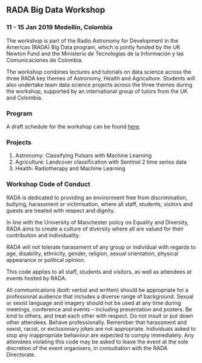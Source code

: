 ## RADA Big Data Workshop
### 11 - 15 Jan 2019 Medellín, Colombia 

The workshop is part of the Radio Astronomy for Development in the Americas (RADA) Big Data program, which is jointly funded by the UK Newton Fund and the Ministerio de Tecnologías de la Información y las Comunicaciones de Colombia.

The workshop combines lectures and tutorials on data science across the three RADA key themes of Astronomy, Health and Agriculture. Students will also undertake team data science projects across the three themes during the workshop, supported by an international group of tutors from the UK and Colombia.

### Program

A draft schedule for the workshop can be found [here](./Program.md).

### Projects

1. Astronomy: Classifying Pulsars with Machine Learning
3. Agriculture: Landcover classification with Sentinel 2 time series data
3. Health: Radiotherapy and Machine Learning

### Workshop Code of Conduct

RADA is dedicated to providing an environment free from discrimination, bullying, harassment or victimisation, where all staff, students, visitors and guests are treated with respect and dignity.

In line with the University of Manchester policy on Equality and Diversity, RADA aims to create a culture of diversity where all are valued for their contribution and individuality.

RADA will not tolerate harassment of any group or individual with regards to age, disability, ethnicity, gender, religion, sexual orientation, physical appearance or political opinion.

This code applies to all staff, students and visitors, as well as attendees at events hosted by RADA.

All communications (both verbal and written) should be appropriate for a professional audience that includes a diverse range of background. Sexual or sexist language and imagery should not be used at any time during meetings, conference and events – including presentation and posters.
Be kind to others, and treat each other with respect. Do not insult or put down other attendees. Behave professionally. Remember that harassment and sexist, racist, or exclusionary jokes are not appropriate.
Individuals asked to stop any inappropriate behaviour are expected to comply immediately. Any attendees violating this code may be asked to leave the event at the sole discretion of the event organisers, in consultation with the RADA Directorate.

